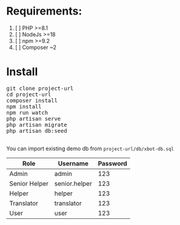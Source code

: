 # Requirements:
1. [ ] PHP >=8.1
2. [ ] NodeJs >=18
3. [ ] npm >=9.2
4. [ ] Composer ~2


# Install
<pre>
git clone project-url
cd project-url
composer install
npm install
npm run watch
php artisan serve
php artisan migrate
php artisan db:seed

</pre>

You can import existing demo db from `project-url/db/xbot-db.sql`


| Role          | Username      | Password |
|---------------|---------------|----------|
| Admin         | admin         | 123      |
| Senior Helper | senior.helper | 123      |
| Helper        | helper        | 123      |
| Translator    | translator    | 123      |
| User          | user          | 123      |





